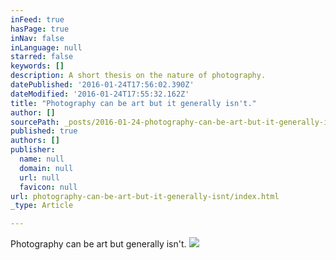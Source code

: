 ```yaml
---
inFeed: true
hasPage: true
inNav: false
inLanguage: null
starred: false
keywords: []
description: A short thesis on the nature of photography.
datePublished: '2016-01-24T17:56:02.390Z'
dateModified: '2016-01-24T17:55:32.162Z'
title: "Photography can be art but it generally isn't."
author: []
sourcePath: _posts/2016-01-24-photography-can-be-art-but-it-generally-isnt.md
published: true
authors: []
publisher:
  name: null
  domain: null
  url: null
  favicon: null
url: photography-can-be-art-but-it-generally-isnt/index.html
_type: Article

---
```

Photography can be art but generally isn't.
![](https://the-grid-user-content.s3-us-west-2.amazonaws.com/e576fc1e-4be2-4283-99f8-9f80270f2d97.jpg)